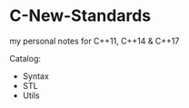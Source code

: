 # C-New-Standards
my personal notes for C++11, C++14 &amp; C++17

Catalog:
 - Syntax
 - STL
 - Utils


